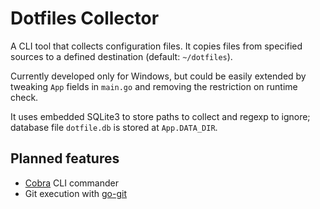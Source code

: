 # Dotfiles Collector

A CLI tool that collects configuration files. It copies files from specified sources to a defined destination (default: `~/dotfiles`).

Currently developed only for Windows, but could be easily extended by tweaking `App` fields in `main.go` and removing the restriction on runtime check.

It uses embedded SQLite3 to store paths to collect and regexp to ignore; database file `dotfile.db` is stored at `App.DATA_DIR`.

## Planned features

- [Cobra](https://github.com/spf13/cobra) CLI commander
- Git execution with [go-git](https://github.com/go-git/go-git)
